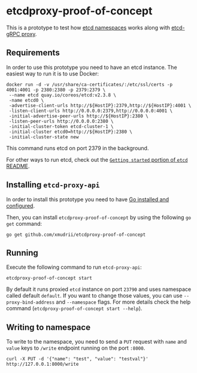 etcdproxy-proof-of-concept
==============

This is a prototype to test how [etcd namespaces](https://github.com/coreos/etcd/blob/3239641a0c0e421769224b4e6c1dc06ce4dc3e48/Documentation/op-guide/grpc_proxy.md#namespacing) works along with [etcd-gRPC proxy](https://github.com/coreos/etcd/blob/3239641a0c0e421769224b4e6c1dc06ce4dc3e48/Documentation/op-guide/grpc_proxy.md).

## Requirements

In order to use this prototype you need to have an etcd instance.
The easiest way to run it is to use Docker:
```
docker run -d -v /usr/share/ca-certificates/:/etc/ssl/certs -p 4001:4001 -p 2380:2380 -p 2379:2379 \
 --name etcd quay.io/coreos/etcd:v2.3.8 \
 -name etcd0 \
 -advertise-client-urls http://${HostIP}:2379,http://${HostIP}:4001 \
 -listen-client-urls http://0.0.0.0:2379,http://0.0.0.0:4001 \
 -initial-advertise-peer-urls http://${HostIP}:2380 \
 -listen-peer-urls http://0.0.0.0:2380 \
 -initial-cluster-token etcd-cluster-1 \
 -initial-cluster etcd0=http://${HostIP}:2380 \
 -initial-cluster-state new
```

This command runs etcd on port 2379 in the background.

For other ways to run etcd, check out the [`Getting started` portion of `etcd` README](https://github.com/coreos/etcd#getting-started).

## Installing `etcd-proxy-api`

In order to install this prototype you need to have [Go installed and configured](https://golang.org/doc/install).

Then, you can install `etcdproxy-proof-of-concept` by using the following `go get` command:
```
go get github.com/xmudrii/etcdproxy-proof-of-concept
```

## Running

Execute the following command to run `etcd-proxy-api`:
```
etcdproxy-proof-of-concept start
```

By default it runs proxied `etcd` instance on port `23790` and uses namespace called default `default`.
If you want to change those values, you can use `--proxy-bind-address` and `--namespace` flags. For more details check the help command (`etcdproxy-proof-of-concept start --help`).

## Writing to namespace

To write to the namespace, you need to send a `PUT` request with `name` and `value` keys to `/write` endpoint running on the port `:8000`.
```
curl -X PUT -d '{"name": "test", "value": "testval"}' http://127.0.0.1:8000/write
```

